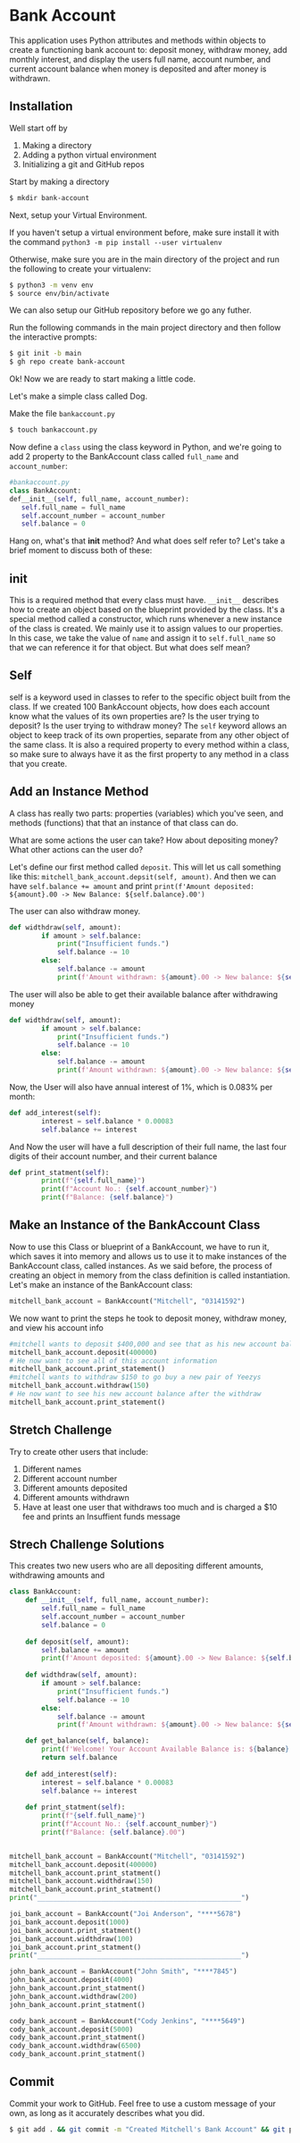 # Bank Account

This application uses Python attributes and methods within objects to create a functioning bank account to: deposit money, withdraw money, add monthly interest, and display the users full name, account number, and current account balance when money is deposited and after money is withdrawn.

## Installation

Well start off by
1. Making a directory
2. Adding a python virtual environment
3. Initializing a git and GitHub repos

Start by making a directory
```bash
$ mkdir bank-account
```

Next, setup your Virtual Environment.

If you haven't setup a virtual environment before, make sure install it with the command ```python3 -m pip install --user virtualenv```

Otherwise, make sure you are in the main directory of the project and run the following to create your virtualenv:
```bash 
$ python3 -m venv env
$ source env/bin/activate
```

We can also setup our GitHub repository before we go any futher.

Run the following commands in the main project directory and then follow the interactive prompts:
```bash
$ git init -b main
$ gh repo create bank-account
```

Ok! Now we are ready to start making a little code.

Let's make a simple class called Dog.

Make the file ```bankaccount.py```

```bash
$ touch bankaccount.py
```
Now define a ```class``` using the class keyword in Python, and we're going to add 2 property to the BankAccount class called ```full_name``` and ```account_number```:


```python
#bankaccount.py
class BankAccount:
def__init__(self, full_name, account_number):
   self.full_name = full_name
   self.account_number = account_number
   self.balance = 0
```

Hang on, what's that __init__ method? And what does self refer to? Let's take a brief moment to discuss both of these:

## init

This is a required method that every class must have. ```__init__``` describes how to create an object based on the blueprint provided by the class. It's a special method called a constructor, which runs whenever a new instance of the class is created. We mainly use it to assign values to our properties. In this case, we take the value of ```name``` and assign it to ```self.full_name``` so that we can reference it for that object. But what does self mean?

## Self

self is a keyword used in classes to refer to the specific object built from the class. If we created 100 BankAccount objects, how does each account know what the values of its own properties are? Is the user trying to deposit? Is the user trying to withdraw money? The ```self``` keyword allows an object to keep track of its own properties, separate from any other object of the same class. It is also a required property to every method within a class, so make sure to always have it as the first property to any method in a class that you create.

## Add an Instance Method

A class has really two parts: properties (variables) which you've seen, and methods (functions) that that an instance of that class can do.

What are some actions the user can take? How about depositing money? What other actions can the user do?

Let's define our first method called ```deposit```. This will let us call something like this: ```mitchell_bank_account.depsit(self, amount)```. And then we can have ```self.balance += amount``` and print
```print(f'Amount deposited: ${amount}.00 -> New Balance: ${self.balance}.00')```

The user can also withdraw money.

```python
def widthdraw(self, amount):
        if amount > self.balance:
            print("Insufficient funds.")
            self.balance -= 10
        else:
            self.balance -= amount
            print(f'Amount withdrawn: ${amount}.00 -> New balance: ${self.balance}.00')
```

The user will also be able to get their available balance after withdrawing money

```python
def widthdraw(self, amount):
        if amount > self.balance:
            print("Insufficient funds.")
            self.balance -= 10
        else:
            self.balance -= amount
            print(f'Amount withdrawn: ${amount}.00 -> New balance: ${self.balance}.00')
```

Now, the User will also have annual interest of 1%, which is 0.083% per month:

```python
def add_interest(self):
        interest = self.balance * 0.00083
        self.balance += interest
```

And Now the user will have a full description
of their full name, the last four digits of their account number, and their current balance

```python
def print_statment(self):
        print(f"{self.full_name}")
        print(f"Account No.: {self.account_number}")
        print(f"Balance: {self.balance}")
```

## Make an Instance of the BankAccount Class

Now to use this Class or blueprint of a BankAccount, we have to run it, which saves it into memory and allows us to use it to make instances of the BankAccount class, called instances. As we said before, the process of creating an object in memory from the class definition is called instantiation. Let's make an instance of the BankAccount class:

```python
mitchell_bank_account = BankAccount("Mitchell", "03141592")
```
We now want to print the steps he took to deposit money, withdraw money, and view his account info

```python
#mitchell wants to deposit $400,000 and see that as his new account balance
mitchell_bank_account.deposit(400000)
# He now want to see all of this account information
mitchell_bank_account.print_statement()
#mitchell wants to withdraw $150 to go buy a new pair of Yeezys
mitchell_bank_account.withdraw(150)
# He now want to see his new account balance after the withdraw
mitchell_bank_account.print_statement()
```

## Stretch Challenge

Try to create other users that include:
1. Different names
2. Different account number
3. Different amounts deposited
4. Different amounts withdrawn
5. Have at least one user that withdraws too much and is charged a $10 fee and prints an Insuffient funds message

## Strech Challenge Solutions
This creates two new users who are all depositing different amounts, withdrawing amounts and 
```python
class BankAccount:
    def __init__(self, full_name, account_number):
        self.full_name = full_name
        self.account_number = account_number
        self.balance = 0
    
    def deposit(self, amount):
        self.balance += amount
        print(f'Amount deposited: ${amount}.00 -> New Balance: ${self.balance}.00')
    
    def widthdraw(self, amount):
        if amount > self.balance:
            print("Insufficient funds.")
            self.balance -= 10
        else:
            self.balance -= amount
            print(f'Amount withdrawn: ${amount}.00 -> New balance: ${self.balance}.00')

    def get_balance(self, balance):
        print(f'Welcome! Your Account Available Balance is: ${balance}.00')
        return self.balance
    
    def add_interest(self):
        interest = self.balance * 0.00083
        self.balance += interest
    
    def print_statment(self):
        print(f"{self.full_name}")
        print(f"Account No.: {self.account_number}")
        print(f"Balance: {self.balance}.00")


mitchell_bank_account = BankAccount("Mitchell", "03141592")
mitchell_bank_account.deposit(400000)
mitchell_bank_account.print_statment()
mitchell_bank_account.widthdraw(150)
mitchell_bank_account.print_statment()
print("___________________________________________________")

joi_bank_account = BankAccount("Joi Anderson", "****5678")
joi_bank_account.deposit(1000)
joi_bank_account.print_statment()
joi_bank_account.widthdraw(100)
joi_bank_account.print_statment()
print("___________________________________________________")

john_bank_account = BankAccount("John Smith", "****7845")
john_bank_account.deposit(4000)
john_bank_account.print_statment()
john_bank_account.widthdraw(200)
john_bank_account.print_statment()

cody_bank_account = BankAccount("Cody Jenkins", "****5649")
cody_bank_account.deposit(5000)
cody_bank_account.print_statment()
cody_bank_account.widthdraw(6500)
cody_bank_account.print_statment()
```

## Commit

Commit your work to GitHub. Feel free to use a custom message of your own, as long as it accurately describes what you did.
```bash
$ git add . && git commit -m "Created Mitchell's Bank Account" && git push
``` 

